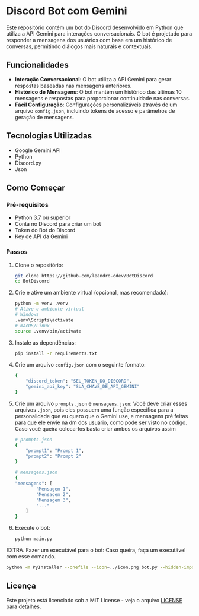 # Discord Bot com Gemini

Este repositório contém um bot do Discord desenvolvido em Python que utiliza a API Gemini para interações conversacionais. O bot é projetado para responder a mensagens dos usuários com base em um histórico de conversas, permitindo diálogos mais naturais e contextuais.

## Funcionalidades

- **Interação Conversacional**: O bot utiliza a API Gemini para gerar respostas baseadas nas mensagens anteriores.
- **Histórico de Mensagens**: O bot mantém um histórico das últimas 10 mensagens e respostas para proporcionar continuidade nas conversas.
- **Fácil Configuração**: Configurações personalizáveis através de um arquivo `config.json`, incluindo tokens de acesso e parâmetros de geração de mensagens.

## Tecnologias Utilizadas

- Google Gemini API
- Python
- Discord.py
- Json

## Como Começar

### Pré-requisitos

- Python 3.7 ou superior
- Conta no Discord para criar um bot
- Token do Bot do Discord
- Key de API da Gemini

### Passos

1. Clone o repositório:

   ```bash
   git clone https://github.com/leandro-odev/BotDiscord
   cd BotDiscord
    ```

2. Crie e ative um ambiente virtual (opcional, mas recomendado):

    ```bash
    python -m venv .venv
    # Ative o ambiente virtual
    # Windows
    .venv\Scripts\activate
    # macOS/Linux
    source .venv/bin/activate
    ```

3. Instale as dependências:

    ```bash
    pip install -r requirements.txt
    ```

4. Crie um arquivo `config.json` com o seguinte formato:

    ```bash
    {
        "discord_token": "SEU_TOKEN_DO_DISCORD",
        "gemini_api_key": "SUA_CHAVE_DE_API_GEMINI"
    }
    ```

5. Crie um arquivo `prompts.json` e `mensagens.json`:
Você deve criar esses arquivos `.json`, pois eles possuem uma função específica para a personalidade que eu quero que o Gemini use, e mensagens pré feitas para que ele envie na dm dos usuário, como pode ser visto no código. Caso você queira coloca-los basta criar ambos os arquivos assim

    ```bash
    # prompts.json
    {
        "prompt1": "Prompt 1",
        "prompt2": "Prompt 2"
    }
    
    # mensagens.json
    {
    "mensagens": [
            "Mensagem 1",
            "Mensagem 2",
            "Mensagem 3",
            "..."
        ]
    }
    ```

6. Execute o bot:

    ```bash
    python main.py
    ```

EXTRA. Fazer um executável para o bot:
Caso queira, faça um executável com esse comando.

```bash
python -m PyInstaller --onefile --icon=../icon.png bot.py --hidden-import google --hidden-import google.generativeai
```

## Licença

Este projeto está licenciado sob a MIT License - veja o arquivo [LICENSE](LICENSE.txt) para detalhes.
